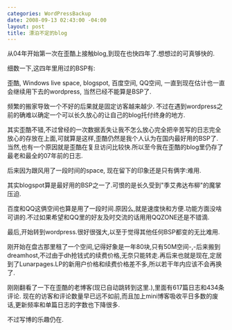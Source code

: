 ```yaml
--- 
categories: WordPressBackup
date: 2008-09-13 02:43:00 -04:00
layout: post
title: 漂泊不定的blog
---
```

从04年开始第一次在歪酷上接触blog,到现在也快四年了.想想过的可真够快的.

细数一下,这四年里用过的BSP有:

歪酷, Windows live space, blogspot, 百度空间, QQ空间, 一直到现在估计也一直会继续用下去的wordpress, 当然已经不能算是BSP了.

频繁的搬家导致一个不好的后果就是固定访客越来越少. 不过在遇到wordpress之前的确难以确定一个可以长久放心的让自己的blog托付终身的地方.

其实歪酷不错,不过曾经的一次数据丢失让我不怎么放心完全把辛苦写的日志完全放心的存放在上面,可就算是这样,歪酷仍然是我个人认为在国内最好用的BSP了. 当然,也有一个原因就是歪酷在复旦访问比较快.所以至今我在歪酷的blog里仍存了最老和最全的07年前的日志.

后来因为跟风用了一段时间的space, 现在留下的印象还是只有俩字:难用.

其实blogspot算是最好用的BSP之一了.可恨的是长久受到"季艾弗达布柳"的魔掌压迫.

百度和QQ这俩空间也算是用了一段时间.原因么,就是速度快和方便.功能方面没啥可讲的.不过如果希望和QQ里的好友及时交流的话用用QQZONE还是不错滴.

最后,开始转到wordpress.很好很强大,以至于觉得其他任何BSP都变的无比难用.

刚开始在盘古那里租了一个空间,记得好象是一年80块,只有50M空间-,-后来搬到dreamhost,不过由于dh抢钱式的续费价格,无奈只能转走.再后来也就是现在,定居到了Lunarpages.LP的新用户价格和续费价格差不多,所以若干年内应该不会再换了.

刚刚翻看了一下在歪酷的老博客(现已自动跳转到这里.),里面有617篇日志和434条评论. 现在的访客和评论数量早已远不如前,而且加上mini博客吸收平日多数的废话,更新频率和单篇日志的字数也下降很多.

不过写博的乐趣仍在.
